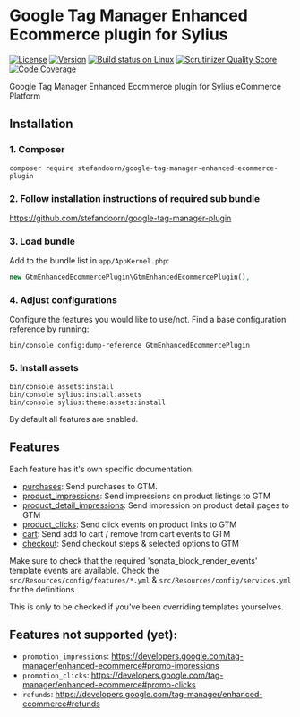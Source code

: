 # Google Tag Manager Enhanced Ecommerce plugin for Sylius 

[![License](https://img.shields.io/packagist/l/stefandoorn/google-tag-manager-enhanced-ecommerce-plugin.svg)](https://packagist.org/packages/stefandoorn/google-tag-manager-enhanced-ecommerce-plugin) [![Version](https://img.shields.io/packagist/v/stefandoorn/google-tag-manager-enhanced-ecommerce-plugin.svg)](https://packagist.org/packages/stefandoorn/google-tag-manager-enhanced-ecommerce-plugin) [![Build status on Linux](https://img.shields.io/travis/stefandoorn/google-tag-manager-enhanced-ecommerce-plugin/master.svg)](http://travis-ci.org/stefandoorn/google-tag-manager-enhanced-ecommerce-plugin) [![Scrutinizer Quality Score](https://img.shields.io/scrutinizer/g/stefandoorn/google-tag-manager-enhanced-ecommerce-plugin.svg)](https://scrutinizer-ci.com/g/stefandoorn/google-tag-manager-enhanced-ecommerce-plugin/) [![Code Coverage](https://scrutinizer-ci.com/g/stefandoorn/google-tag-manager-enhanced-ecommerce-plugin/badges/coverage.png?b=master)](https://scrutinizer-ci.com/g/stefandoorn/google-tag-manager-enhanced-ecommerce-plugin/?branch=master)

Google Tag Manager Enhanced Ecommerce plugin for Sylius eCommerce Platform

## Installation

### 1. Composer

`composer require stefandoorn/google-tag-manager-enhanced-ecommerce-plugin`

### 2. Follow installation instructions of required sub bundle

https://github.com/stefandoorn/google-tag-manager-plugin

### 3. Load bundle

Add to the bundle list in `app/AppKernel.php`:

```php
new GtmEnhancedEcommercePlugin\GtmEnhancedEcommercePlugin(),
```

### 4. Adjust configurations

Configure the features you would like to use/not. Find a base configuration reference by running:

```
bin/console config:dump-reference GtmEnhancedEcommercePlugin
```

### 5. Install assets

```
bin/console assets:install
bin/console sylius:install:assets
bin/console sylius:theme:assets:install
```

By default all features are enabled.

## Features

Each feature has it's own specific documentation.

* [purchases](docs/purchases.md): Send purchases to GTM.
* [product_impressions](docs/product_impressions.md): Send impressions on product listings to GTM
* [product_detail_impressions](docs/product_detail_impressions.md): Send impression on product detail pages to GTM
* [product_clicks](docs/product_clicks.md): Send click events on product links to GTM
* [cart](docs/cart.md): Send add to cart / remove from cart events to GTM
* [checkout](docs/checkout.md): Send checkout steps & selected options to GTM

Make sure to check that the required 'sonata_block_render_events' template events are available. Check the
`src/Resources/config/features/*.yml` & `src/Resources/config/services.yml` for the definitions.

This is only to be checked if you've been overriding templates yourselves.

## Features not supported (yet):

* `promotion_impressions`: https://developers.google.com/tag-manager/enhanced-ecommerce#promo-impressions
* `promotion_clicks`: https://developers.google.com/tag-manager/enhanced-ecommerce#promo-clicks
* `refunds`: https://developers.google.com/tag-manager/enhanced-ecommerce#refunds
